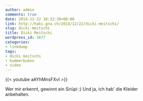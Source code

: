 ```yaml
---
author: admin
comments: true
date: 2014-12-22 18:32:39+00:00
link: http://habi.gna.ch/2014/12/22/dicki-meitschi/
slug: dicki-meitschi
title: Dicki Meitschi
wordpress_id: 3677
categories:
- linkdump
tags:
- dicki meitschi
- kummerbuben
- video
---
```


{{< youtube aAYhMnsFXvI >}}

Wer mir erkennt, gewinnt ein Sirüpi :)
Und ja, ich hab' die Kleider anbehalten.
